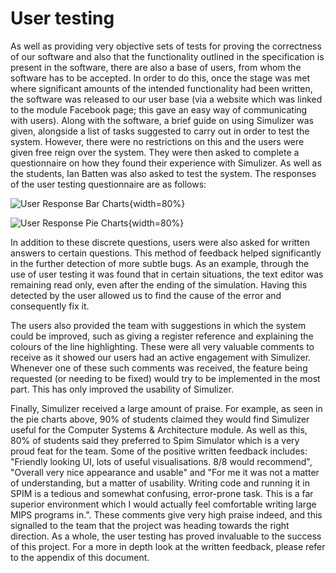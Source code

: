 # User testing #

As well as providing very objective sets of tests for proving the correctness of our software and also that the functionality outlined in the specification is present in the software, there are also a base of users, from whom the software has to be accepted. In order to do this, once the stage was met where significant amounts of the intended functionality had been written, the software was released to our user base (via a website which was linked to the module Facebook page; this gave an easy way of communicating with users). Along with the software, a brief guide on using Simulizer was given, alongside a list of tasks suggested to carry out in order to test the system. However, there were no restrictions on this and the users were given free reign over the system. They were then asked to complete a questionnaire on how they found their experience with Simulizer. As well as the students, Ian Batten was also asked to test the system. The responses of the user testing questionnaire are as follows:

![User Response Bar Charts](segments/userTests/bars.png){width=80%}

![User Response Pie Charts](segments/userTests/pies.png){width=80%}

In addition to these discrete questions, users were also asked for written answers to certain questions. This method of feedback helped significantly in the further detection of more subtle bugs. As an example, through the use of user testing it was found that in certain situations, the text editor was remaining read only, even after the ending of the simulation. Having this detected by the user allowed us to find the cause of the error and consequently fix it.

The users also provided the team with suggestions in which the system could be improved, such as giving a register reference and explaining the colours of the line highlighting. These were all very valuable comments to receive as it showed our users had an active engagement with Simulizer. Whenever one of these such comments was received, the feature being requested (or needing to be fixed) would try to be implemented in the most part. This has only improved the usability of Simulizer.

Finally, Simulizer received a large amount of praise. For example, as seen in the pie charts above, 90% of students claimed they would find Simulizer useful for the Computer Systems & Architecture module. As well as this, 80% of students said they preferred to Spim Simulator which is a very proud feat for the team. Some of the positive written feedback includes: "Friendly looking UI, lots of useful visualisations. 8/8 would recommend", "Overall very nice appearance and usable" and "For me it was not a matter of understanding, but a matter of usability. Writing code and running it in SPIM is a tedious and somewhat confusing, error-prone task. This is a far superior environment which I would actually feel comfortable writing large MIPS programs in.". These comments give very high praise indeed, and this signalled to the team that the project was heading towards the right direction. As a whole, the user testing has proved invaluable to the success of this project. For a more in depth look at the written feedback, please refer to the appendix of this document.
